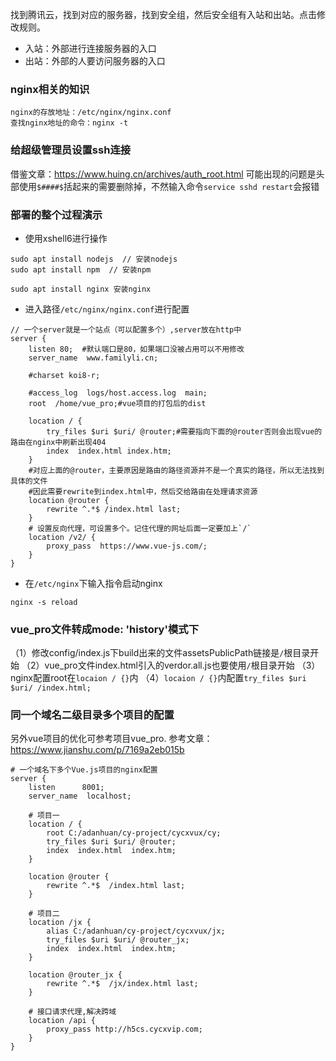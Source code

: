 找到腾讯云，找到对应的服务器，找到安全组，然后安全组有入站和出站。点击修改规则。
- 入站：外部进行连接服务器的入口
- 出站：外部的人要访问服务器的入口


### nginx相关的知识
```
nginx的存放地址：/etc/nginx/nginx.conf
查找nginx地址的命令：nginx -t
```

### 给超级管理员设置ssh连接
借鉴文章：https://www.huing.cn/archives/auth_root.html
可能出现的问题是头部使用`$####$`括起来的需要删除掉，不然输入命令`service sshd restart`会报错


### 部署的整个过程演示
- 使用xshell6进行操作
```
sudo apt install nodejs  // 安装nodejs
sudo apt install npm  // 安装npm

sudo apt install nginx 安装nginx
```

- 进入路径`/etc/nginx/nginx.conf`进行配置
```
// 一个server就是一个站点（可以配置多个）,server放在http中
server {
    listen 80;  #默认端口是80，如果端口没被占用可以不用修改
    server_name  www.familyli.cn;

    #charset koi8-r;

    #access_log  logs/host.access.log  main;
    root  /home/vue_pro;#vue项目的打包后的dist

    location / {
        try_files $uri $uri/ @router;#需要指向下面的@router否则会出现vue的路由在nginx中刷新出现404
        index  index.html index.htm;
    }
    #对应上面的@router，主要原因是路由的路径资源并不是一个真实的路径，所以无法找到具体的文件
    #因此需要rewrite到index.html中，然后交给路由在处理请求资源
    location @router {
        rewrite ^.*$ /index.html last;
    }
    # 设置反向代理，可设置多个。记住代理的网址后面一定要加上`/`
    location /v2/ {
        proxy_pass  https://www.vue-js.com/;
    }
}
```

- 在`/etc/nginx`下输入指令启动nginx
```
nginx -s reload
```



### vue_pro文件转成mode: 'history'模式下
（1）修改config/index.js下build出来的文件assetsPublicPath链接是`/`根目录开始
（2）vue_pro文件index.html引入的verdor.all.js也要使用`/`根目录开始
（3）nginx配置root在`locaion / {}`内
（4）`locaion / {}`内配置`try_files $uri $uri/ /index.html;`


### 同一个域名二级目录多个项目的配置
另外vue项目的优化可参考项目vue_pro.
参考文章：https://www.jianshu.com/p/7169a2eb015b
```
# 一个域名下多个Vue.js项目的nginx配置
server {
    listen      8001;
    server_name  localhost;
    
    # 项目一
    location / {
        root C:/adanhuan/cy-project/cycxvux/cy;
        try_files $uri $uri/ @router;
        index  index.html  index.htm;
    }
    
    location @router {
        rewrite ^.*$  /index.html last;
    }
    
    # 项目二
    location /jx {
        alias C:/adanhuan/cy-project/cycxvux/jx; 
        try_files $uri $uri/ @router_jx;
        index  index.html  index.htm;   
    }
    
    location @router_jx {
        rewrite ^.*$  /jx/index.html last;
    }
    
    # 接口请求代理,解决跨域
    location /api { 
        proxy_pass http://h5cs.cycxvip.com;
    }
}
```
